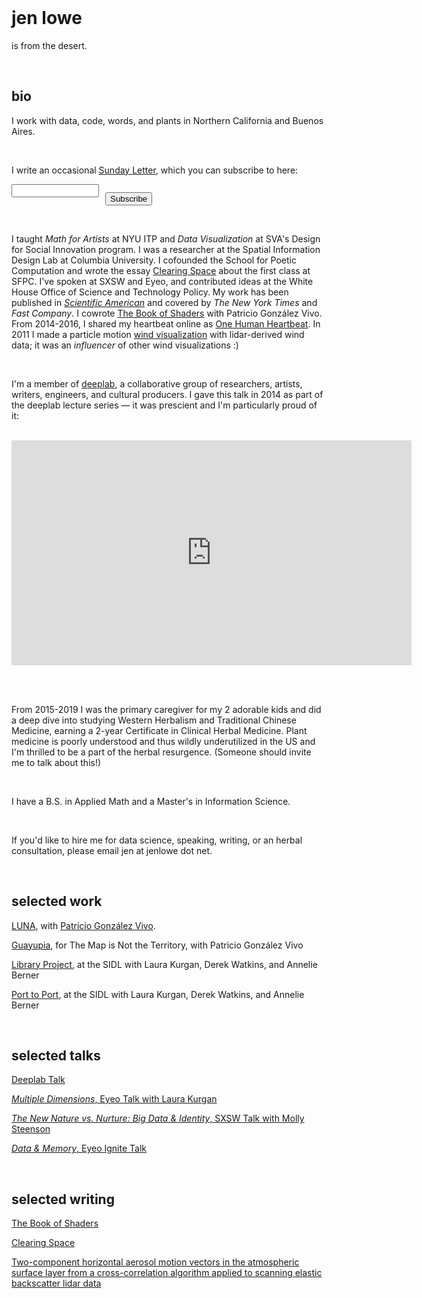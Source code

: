 ﻿<br />

# jen lowe

is from the desert.

<br />

## bio

I work with data, code, words, and plants in Northern California and Buenos Aires. 

<br />

I write an occasional [Sunday Letter](https://tinyletter.com/jenlowe), which you can subscribe to here:

 <form action="https://tinyletter.com/jenlowe" method="post" target="popupwindow" onsubmit="window.open('https://tinyletter.com/jenlowe', 'popupwindow', 'scrollbars=yes,width=800,height=600');return true"><p><label for="tlemail"></label></p><p><input type="text" style="width:140px;" name="email" id="tlemail" /></p><input type="hidden" value="1" name="embed"/><p style="margin-top:-22px; margin-left:150px;"><input type="submit" value="Subscribe" /></p></form>

 <br />

 I taught *Math for Artists* at NYU ITP and *Data Visualization* at SVA's Design for Social Innovation program. I was a researcher at the Spatial Information Design Lab at Columbia University. I cofounded the School for Poetic Computation and wrote the essay [Clearing Space](http://stet.editorially.com/articles/clearing-space/) about the first class at SFPC. I've spoken at SXSW and Eyeo, and contributed ideas at the White House Office of Science and Technology Policy. My work has been published in [*Scientific American*](http://www.scientificamerican.com/article/of-pacifiers-and-pearl-harbor-see-the-stuff-first-memories-are-made-of-interactive/) and covered by *The New York Times* and *Fast Company*. I cowrote [The Book of Shaders](https://thebookofshaders.com/) with Patricio González Vivo. From 2014-2016, I shared my heartbeat online as [One Human Heartbeat](http://www.fastcoexist.com/3028308/this-womans-online-heartbeat-will-make-you-think-about-big-data-and-the-quantified-self). In 2011 I made a particle motion [wind visualization](https://vimeo.com/27039654) with lidar-derived wind data; it was an *influencer* of other wind visualizations :)

 <br />

I'm a member of [deeplab](http://www.deeplab.net/#home), a collaborative group of researchers, artists, writers, engineers, and cultural producers. I gave this talk in 2014 as part of the deeplab lecture series — it was prescient and I'm particularly proud of it:

<br />

<iframe src="https://player.vimeo.com/video/114393677" width="640" height="360" frameborder="0" webkitallowfullscreen mozallowfullscreen allowfullscreen></iframe>

<br /><br />

From 2015-2019 I was the primary caregiver for my 2 adorable kids and did a deep dive into studying Western Herbalism and Traditional Chinese Medicine, earning a 2-year Certificate in Clinical Herbal Medicine. Plant medicine is poorly understood and thus wildly underutilized in the US and I'm thrilled to be a part of the herbal resurgence. (Someone should invite me to talk about this!)

<br />

I have a B.S. in Applied Math and a Master's in Information Science.

<br />

If you'd like to hire me for data science, speaking, writing, or an herbal consultation, please email jen at jenlowe dot net.

<br />

## selected work

[LUNA](https://frm.fm/a/patricio_gonzalez_vivo_jen_lowe/luna), with [Patricio González Vivo](http://patriciogonzalezvivo.com).

[Guayupia](http://themapisnot.com/issue-iv-patricio-gonzalez-vivo-jen-lowe), for The Map is Not the Territory, with Patricio González Vivo

[Library Project](http://c4sr.columbia.edu/projects/library-project), at the SIDL with Laura Kurgan, Derek Watkins, and Annelie Berner

[Port to Port](http://c4sr.columbia.edu/projects/port-port), at the SIDL with Laura Kurgan, Derek Watkins, and Annelie Berner

<br />

## selected talks

[Deeplab Talk](https://vimeo.com/114393677)

[*Multiple Dimensions*, Eyeo Talk with Laura Kurgan](http://spatialinformationdesignlab.org/news/multiple-dimensions)

[*The New Nature vs. Nurture: Big Data & Identity*, SXSW Talk with Molly Steenson](https://schedule.sxsw.com/2013/events/event_IAP5064)

[*Data & Memory*, Eyeo Ignite Talk](https://www.youtube.com/watch?v=Vbz58tK6lLk&list=PL3FAB9A1E74181136&index=10&t=0s)

<br />

## selected writing

[The Book of Shaders](https://thebookofshaders.com/)

[Clearing Space](http://stet.editorially.com/articles/clearing-space/)

[Two-component horizontal aerosol motion vectors in the atmospheric surface layer from a cross-correlation algorithm applied to scanning elastic backscatter lidar data](https://journals.ametsoc.org/doi/pdf/10.1175/JTECH-D-11-00225.1)



